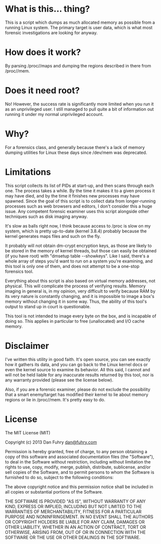 # What is this... thing?
This is a script which dumps as much allocated memory as possible from a running Linux system. The primary target is user data, which is what most forensic investigations are looking for anyway.

# How does it work?
By parsing /proc/<pid>/maps and dumping the regions described in there from /proc/<pid>/mem.

# Does it need root?
No! However, the success rate is significantly more limited when you run it as an unprivileged user. I still managed to pull quite a bit of information out running it under my normal unprivileged account.

# Why?
For a forensics class, and generally because there's a lack of memory dumping utilities for Linux these days since /dev/mem was deprecated.

# Limitations
This script collects its list of PIDs at start-up, and then scans through each one. The process takes a while. By the time it makes it to a given process it may have died, and by the time it finishes new processes may have spawned. Since the goal of this script is to collect data from longer-running processes such as web browsers and editors, I don't consider this a huge issue. Any competent forensic examiner uses this script alongside other techniques such as disk imaging anyway.

It's slow as balls right now, I think because access to /proc is slow on my system, which is pretty up-to-date (kernel 3.8.4) probably because the kernel generates maps files and such on the fly.

It probably will not obtain dm-crypt encryption keys, as those are likely to be stored in the memory of kernel threads, but those can easily be obtained (if you have root) with "dmsetup table --showkeys". Like I said, there's a whole array of steps you'd want to run on a system you're examining, and this tool is only one of them, and does not attempt to be a one-stop forensics tool.

Everything about this script is also based on virtual memory addresses, not physical. This will complicate the process of verifying results. Memory imaging in general is, in my opinion, very difficult to verify because RAM by its very nature is constantly changing, and it is impossible to image a box's memory without changing it in some way. Thus, the ability of this tool's output to stand up in court is questionable.

This tool is not intended to image every byte on the box, and is incapable of doing so. This applies in particular to free (unallocated) and I/O cache memory.

# Disclaimer
I've written this utility in good faith. It's open source, you can see exactly how it gathers its data, and you can go back to the Linux kernel docs or even the kernel source to examine its behavior. All this said, I cannot and will not be held liable for any inaccurate results returned by this tool, nor is any warranty provided (please see the license below).

Also, if you are a forensic examiner, please do not exclude the possibility that a smart enemy/target has modified their kernel to lie about memory regions or lie in /proc/<pid>/mem. It's pretty easy to do.

# License
The MIT License (MIT)

Copyright (c) 2013 Dan Fuhry <dan@fuhry.com>

Permission is hereby granted, free of charge, to any person obtaining a copy of this software and associated documentation files (the "Software"), to deal in the Software without restriction, including without limitation the rights to use, copy, modify, merge, publish, distribute, sublicense, and/or sell copies of the Software, and to permit persons to whom the Software is furnished to do so, subject to the following conditions:

The above copyright notice and this permission notice shall be included in all copies or substantial portions of the Software.

THE SOFTWARE IS PROVIDED "AS IS", WITHOUT WARRANTY OF ANY KIND, EXPRESS OR IMPLIED, INCLUDING BUT NOT LIMITED TO THE WARRANTIES OF MERCHANTABILITY, FITNESS FOR A PARTICULAR PURPOSE AND NONINFRINGEMENT. IN NO EVENT SHALL THE AUTHORS OR COPYRIGHT HOLDERS BE LIABLE FOR ANY CLAIM, DAMAGES OR OTHER LIABILITY, WHETHER IN AN ACTION OF CONTRACT, TORT OR OTHERWISE, ARISING FROM, OUT OF OR IN CONNECTION WITH THE SOFTWARE OR THE USE OR OTHER DEALINGS IN THE SOFTWARE.
